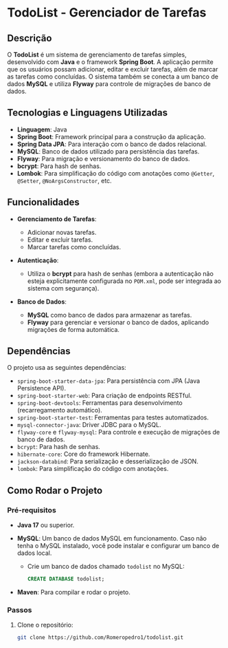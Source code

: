 # TodoList - Gerenciador de Tarefas

## Descrição

O **TodoList** é um sistema de gerenciamento de tarefas simples, desenvolvido com **Java** e o framework **Spring Boot**. A aplicação permite que os usuários possam adicionar, editar e excluir tarefas, além de marcar as tarefas como concluídas. O sistema também se conecta a um banco de dados **MySQL** e utiliza **Flyway** para controle de migrações de banco de dados.

## Tecnologias e Linguagens Utilizadas

- **Linguagem**: Java
- **Spring Boot**: Framework principal para a construção da aplicação.
- **Spring Data JPA**: Para interação com o banco de dados relacional.
- **MySQL**: Banco de dados utilizado para persistência das tarefas.
- **Flyway**: Para migração e versionamento do banco de dados.
- **bcrypt**: Para hash de senhas.
- **Lombok**: Para simplificação do código com anotações como `@Getter`, `@Setter`, `@NoArgsConstructor`, etc.

## Funcionalidades

- **Gerenciamento de Tarefas**:
  - Adicionar novas tarefas.
  - Editar e excluir tarefas.
  - Marcar tarefas como concluídas.
  
- **Autenticação**:
  - Utiliza o **bcrypt** para hash de senhas (embora a autenticação não esteja explicitamente configurada no `POM.xml`, pode ser integrada ao sistema com segurança).
  
- **Banco de Dados**:
  - **MySQL** como banco de dados para armazenar as tarefas.
  - **Flyway** para gerenciar e versionar o banco de dados, aplicando migrações de forma automática.

## Dependências

O projeto usa as seguintes dependências:

- `spring-boot-starter-data-jpa`: Para persistência com JPA (Java Persistence API).
- `spring-boot-starter-web`: Para criação de endpoints RESTful.
- `spring-boot-devtools`: Ferramentas para desenvolvimento (recarregamento automático).
- `spring-boot-starter-test`: Ferramentas para testes automatizados.
- `mysql-connector-java`: Driver JDBC para o MySQL.
- `flyway-core` e `flyway-mysql`: Para controle e execução de migrações de banco de dados.
- `bcrypt`: Para hash de senhas.
- `hibernate-core`: Core do framework Hibernate.
- `jackson-databind`: Para serialização e desserialização de JSON.
- `lombok`: Para simplificação do código com anotações.

## Como Rodar o Projeto

### Pré-requisitos

- **Java 17** ou superior.
- **MySQL**: Um banco de dados MySQL em funcionamento. Caso não tenha o MySQL instalado, você pode instalar e configurar um banco de dados local.
  
  - Crie um banco de dados chamado `todolist` no MySQL:
    ```sql
    CREATE DATABASE todolist;
    ```

- **Maven**: Para compilar e rodar o projeto.

### Passos

1. Clone o repositório:
   ```bash
   git clone https://github.com/Romeropedro1/todolist.git
